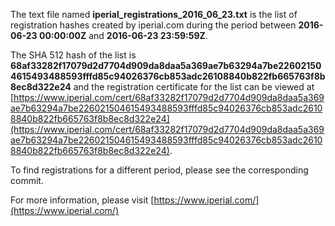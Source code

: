 The text file named **iperial_registrations_2016_06_23.txt** is the list of registration hashes created by iperial.com during the period between **2016-06-23 00:00:00Z** and **2016-06-23 23:59:59Z**.

The SHA 512 hash of the list is **68af33282f17079d2d7704d909da8daa5a369ae7b63294a7be226021504615493488593fffd85c94026376cb853adc26108840b822fb665763f8b8ec8d322e24** and the registration certificate for the list can be viewed at [https://www.iperial.com/cert/68af33282f17079d2d7704d909da8daa5a369ae7b63294a7be226021504615493488593fffd85c94026376cb853adc26108840b822fb665763f8b8ec8d322e24](https://www.iperial.com/cert/68af33282f17079d2d7704d909da8daa5a369ae7b63294a7be226021504615493488593fffd85c94026376cb853adc26108840b822fb665763f8b8ec8d322e24).

To find registrations for a different period, please see the corresponding commit.

For more information, please visit [https://www.iperial.com/](https://www.iperial.com/)
